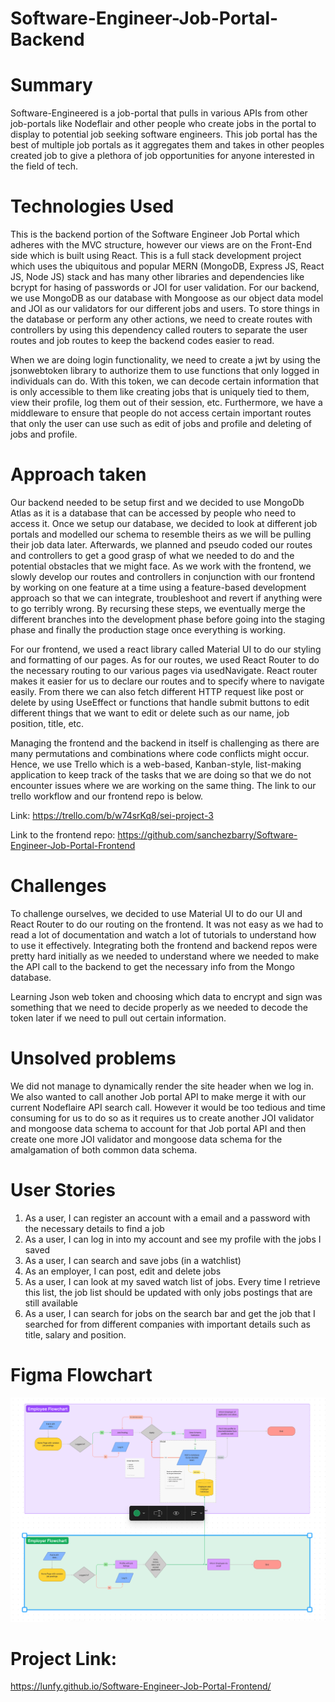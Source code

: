 # Software-Engineer-Job-Portal-Backend

# Summary

Software-Engineered is a job-portal that pulls in various APIs from other job-portals like Nodeflair and other people who create jobs in
the portal to display to potential job seeking software engineers. This job portal has the best of multiple job portals as it aggregates them and takes in other peoples created job to give a plethora of job opportunities for anyone interested in the field of tech. 

# Technologies Used

This is the backend portion of the Software Engineer Job Portal which adheres with the MVC structure, however
our views are on the Front-End side which is built using React. This is a full stack development project which uses the 
ubiquitous and popular MERN (MongoDB, Express JS, React JS, Node JS) stack and has many other libraries and dependencies 
like bcrypt for hasing of passwords or JOI for user validation. For our backend, we use MongoDB as our database with Mongoose as our
object data model and JOI as our validators for our different jobs and users. To store things in the database or perform any other actions, we need to create routes with controllers by using this dependency called routers to separate the user routes and job routes to keep the backend codes easier to read. 

When we are doing login functionality, we need to create a jwt by using the jsonwebtoken library to authorize them to use functions that only logged in individuals can do. With this token, we can decode certain information that is only accessible to them like creating jobs that is uniquely tied to them, view their profile, log them out of their session, etc. Furthermore, we have a middleware to ensure that people do not access certain important routes that only the user can use such as edit of jobs and profile and deleting of jobs and profile. 

# Approach taken

Our backend needed to be setup first and we decided to use MongoDb Atlas as it is a database that can be accessed by people who need to access it. Once we setup our database, we decided to look at different job portals and modelled our schema to resemble theirs as we will be pulling their job data later. Afterwards, we planned and pseudo coded our routes and controllers to get a good grasp of what we needed to do and the potential obstacles that we might face. As we work with the frontend, we slowly develop our routes and controllers in conjunction with our frontend by working on one feature at a time using a feature-based development approach so that we can integrate, troubleshoot and revert if anything were to go terribly wrong. By recursing these steps, we eventually merge the different branches into the development phase before going into the staging phase and finally the production stage once everything is working.

For our frontend, we used a react library called Material UI to do our styling and formatting of our pages. As for our routes, we used 
React Router to do the necessary routing to our various pages via usedNavigate. React router makes it easier for us to declare our routes and to specify where to navigate easily. From there we can also fetch different HTTP request like post or delete by using UseEffect or functions that handle submit buttons to edit different things that we want to edit or delete such as our name, job position, title, etc. 

Managing the frontend and the backend in itself is challenging as there are many permutations and combinations where code conflicts might occur. Hence, we use Trello which is a web-based, Kanban-style, list-making application to keep track of the tasks that we are doing so that we do not encounter issues where we are working on the same thing. The link to our trello workflow and our frontend repo is below.

Link: https://trello.com/b/w74srKq8/sei-project-3

Link to the frontend repo: https://github.com/sanchezbarry/Software-Engineer-Job-Portal-Frontend

# Challenges

To challenge ourselves, we decided to use Material UI to do our UI and React Router to do our routing on the frontend. It was not easy as we
had to read a lot of documentation and watch a lot of tutorials to understand how to use it effectively. Integrating both the frontend and backend repos were pretty hard initially as we needed to understand where we needed to make the API call to the backend to get the necessary info from the Mongo database. 

Learning Json web token and choosing which data to encrypt and sign was something that we need to decide properly as we needed to decode the token later if we need to pull out certain information. 

# Unsolved problems

We did not manage to dynamically render the site header when we log in. We also wanted to call another Job portal API to make merge it
with our current Nodeflaire API search call. However it would be too tedious and time consuming for us to do so as it requires us to create another JOI validator and mongoose data schema to account for that Job portal API and then create one more JOI validator and mongoose data schema for the amalgamation of both common data schema. 

# User Stories

1. As a user, I can register an account with a email and a password with the necessary details to find a job
2. As a user, I can log in into my account and see my profile with the jobs I saved
3. As a user, I can search and save jobs (in a watchlist)
4. As an employer, I can post, edit and delete jobs
5. As a user, I can look at my saved watch list of jobs. Every time I retrieve this list, the job list should be updated with only jobs postings that are still available
6. As a user, I can search for jobs on the search bar and get the job that I searched for from different companies with important details such as title, salary and position. 


# Figma Flowchart

![Figma-Flowchart](public/img/Flowchart.png)

# Project Link:
https://lunfy.github.io/Software-Engineer-Job-Portal-Frontend/
